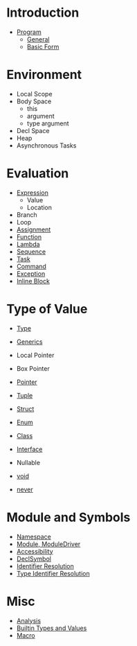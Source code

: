 # Introduction
- [Program](Program.md)
    - [General](Program.md#general)
    - [Basic Form](Program.md#basic-form)
# Environment
 - Local Scope
 - Body Space
     - this
     - argument
     - type argument
 - Decl Space
 - Heap
 - Asynchronous Tasks
# Evaluation
- [Expression](Expression.md)
    - Value
    - Location
- Branch
- Loop
- [Assignment](Assignment.md)
- [Function](Function.md)
- [Lambda](Lambda.md)
- [Sequence](Sequence.md)
- [Task](Task.md)
- [Command](Command.md)
- [Exception](Exception.md)
- [Inline Block](Inline%20Block.md)

# Type of Value
- [Type](Type.md)
- [Generics](Generics.md)

- Local Pointer
- Box Pointer
- [Pointer](Pointer.md)
- [Tuple](Tuple.md)
- [Struct](Struct.md)
- [Enum](Enum.md)
- [Class](Class.md)
- [Interface](Interface.md)
- Nullable
- [void](void.md)
- [never](never.md)
# Module and Symbols
- [Namespace](Namespace.md)
- [Module, ModuleDriver](Module,%20ModuleDriver.md)
- [Accessibility](Accessibility.md)
- [DeclSymbol](DeclSymbol.md)
- [Identifier Resolution](Identifier%20Resolution.md)
- [Type Identifier Resolution](Type%20Identifier%20Resolution.md)
# Misc
- [Analysis](Analysis.md)
- [Builtin Types and Values](Builtin%20Types%20and%20Values.md)
- [Macro](Macro.md)

